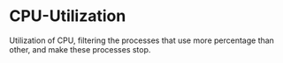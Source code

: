 # CPU-Utilization
Utilization of CPU, filtering the processes that use more percentage than other, and make these processes stop.



